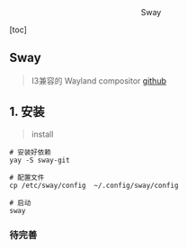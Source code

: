 <center>Sway</center>



[toc]



## Sway

>I3兼容的 Wayland compositor [github](https://github.com/swaywm/sway)



## 1. 安装

> install

```shell
# 安装好依赖
yay -S sway-git

# 配置文件
cp /etc/sway/config  ~/.config/sway/config

# 启动
sway
```



### 待完善